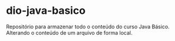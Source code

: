 # dio-java-basico

Repositório para armazenar todo o conteúdo do curso Java Básico.
Alterando o conteúdo de um arquivo de forma local.
